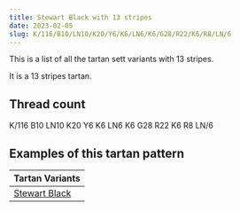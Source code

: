 ```yaml
---
title: Stewart Black with 13 stripes
date: 2023-02-05
slug: K/116/B10/LN10/K20/Y6/K6/LN6/K6/G28/R22/K6/R8/LN/6
---
```

This is a list of all the tartan sett variants with 13 stripes.

It is a 13 stripes tartan.


## Thread count
K/116 B10 LN10 K20 Y6 K6 LN6 K6 G28 R22 K6 R8 LN/6

## Examples of this tartan pattern

| Tartan Variants |
|---------------|
| [Stewart Black](/variants/k/116/b10/ln10/k20/y6/k6/ln6/k6/g28/r22/k6/r8/ln/6-b304080-g008000-k000000-lne0e0e0-rc00000-yf0c000)||
